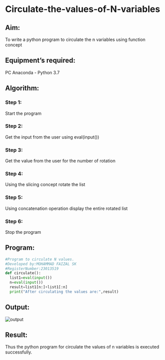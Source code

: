 # Circulate-the-values-of-N-variables
## Aim:
To write a python program to circulate the n variables using function concept
## Equipment’s required:
PC
Anaconda - Python 3.7
## Algorithm: 
### Step 1: 
Start the program
### Step 2: 
Get the input from the user using eval(input())

### Step 3: 
Get the value from the user for the number of rotation
### Step 4: 
Using the slicing concept rotate the list

### Step 5: 
Using concatenation operation display the entire rotated list
### Step 6: 
Stop the program
## Program:
```py
#Program to circulate N values.
#Developed by:MOHAMMAD FAIZAL SK
#RegisterNumber:23013519
def circulate():
  list1=eval(input())
  n=eval(input())
  result=list1[n:]+list1[:n]
  print("After circulating the values are:",result)

```

## Output:

![output](https://github.com/mohammadfaizal87/Circulate-the-values-of-N-variables/assets/147139206/57029efb-86a7-4a2d-ad92-5331528c4731)

## Result:
Thus the python program for circulate the values of n variables is executed successfully.
